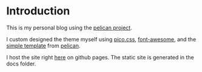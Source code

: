 # Introduction
This is my personal blog using the [pelican project](https://docs.getpelican.com/en/latest/).

I custom designed the theme myself using [pico.css](https://picocss.com/), [font-awesome](https://fontawesome.com/), and the [simple template](https://github.com/getpelican/pelican/tree/master/pelican/themes/simple/templates) from [pelican](https://docs.getpelican.com/en/latest/).

I host the site right [here](https://noelmiller.dev) on github pages. The static site is generated in the docs folder.
